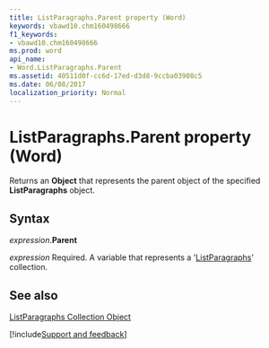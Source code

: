 ```yaml
---
title: ListParagraphs.Parent property (Word)
keywords: vbawd10.chm160498666
f1_keywords:
- vbawd10.chm160498666
ms.prod: word
api_name:
- Word.ListParagraphs.Parent
ms.assetid: 40511d0f-cc6d-17ed-d3d8-9ccba03908c5
ms.date: 06/08/2017
localization_priority: Normal
---
```



# ListParagraphs.Parent property (Word)

Returns an  **Object** that represents the parent object of the specified **ListParagraphs** object.


## Syntax

_expression_.**Parent**

_expression_ Required. A variable that represents a '[ListParagraphs](Word.listparagraphs.md)' collection.


## See also


[ListParagraphs Collection Object](Word.listparagraphs.md)

[!include[Support and feedback](~/includes/feedback-boilerplate.md)]